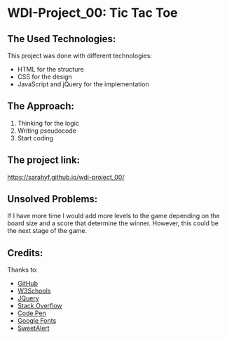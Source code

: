 # WDI-Project_00: Tic Tac Toe

## The Used Technologies:
This project was done with different technologies:
* HTML for the structure
* CSS for the design
* JavaScript and jQuery for the implementation

## The Approach:
1. Thinking for the logic
2. Writing pseudocode
3. Start coding

## The project link:
https://sarahyf.github.io/wdi-project_00/

## Unsolved Problems:
If I have more time I would add more levels to the game depending on the board size and a score that determine the winner. However, this could be the next stage of the game.

## Credits:
Thanks to:
* [GitHub](https://github.com/)
* [W3Schools](https://www.w3schools.com/)
* [JQuery](https://jquery.com/)
* [Stack Overflow](https://stackoverflow.com/)
* [Code Pen](https://codepen.io/xunnn/pen/yEmMbm)
* [Google Fonts](https://fonts.google.com/)
* [SweetAlert](https://sweetalert.js.org/)